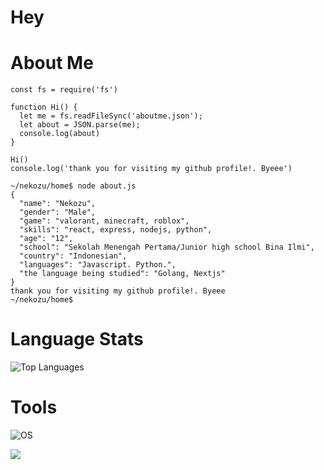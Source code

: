 # Hey

# About Me
```
const fs = require('fs')

function Hi() {
  let me = fs.readFileSync('aboutme.json');
  let about = JSON.parse(me);
  console.log(about)
}
  
Hi()
console.log('thank you for visiting my github profile!. Byeee')

~/nekozu/home$ node about.js
{
  "name": "Nekozu",
  "gender": "Male",
  "game": "valorant, minecraft, roblox",
  "skills": "react, express, nodejs, python",
  "age": "12",
  "school": "Sekolah Menengah Pertama/Junior high school Bina Ilmi",
  "country": "Indonesian",
  "languages": "Javascript. Python.",
  "the language being studied": "Golang, Nextjs"
}
thank you for visiting my github profile!. Byeee
~/nekozu/home$ 
```

# Language Stats
![Top Languages](https://github-readme-stats.vercel.app/api/top-langs/?username=nekozu&custom_title=Language+Stats&theme=tokyonight&hide_border=true)

# Tools
![OS](https://img.shields.io/badge/Windows-0078D6?style=for-the-badge&logo=windows&logoColor=white)
<p>
    <img src="https://img.shields.io/badge/Android-Android-black?&logo=android&logoColor=black" />
</p>
